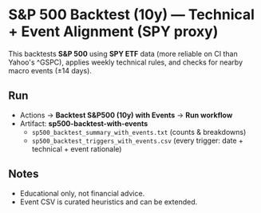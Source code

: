 # S&P 500 Backtest (10y) — Technical + Event Alignment (SPY proxy)

This backtests **S&P 500** using **SPY ETF** data (more reliable on CI than Yahoo's ^GSPC),
applies weekly technical rules, and checks for nearby macro events (±14 days).

## Run
- Actions → **Backtest S&P500 (10y) with Events** → **Run workflow**
- Artifact: **sp500-backtest-with-events**
  - `sp500_backtest_summary_with_events.txt` (counts & breakdowns)
  - `sp500_backtest_triggers_with_events.csv` (every trigger: date + technical + event rationale)

## Notes
- Educational only, not financial advice.
- Event CSV is curated heuristics and can be extended.
